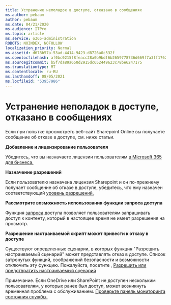 ```yaml
---
title: Устранение неполадок в доступе, отказано в сообщениях
ms.author: pebaum
author: pebaum
ms.date: 04/21/2020
ms.audience: ITPro
ms.topic: article
ms.service: o365-administration
ROBOTS: NOINDEX, NOFOLLOW
localization_priority: Normal
ms.assetid: d678b57a-53ad-4414-9423-d8726a0c532f
ms.openlocfilehash: af0bc0215f8feacc28a0b9bdf6b2659778736d669f7a3ff17628401e23d5fb6f
ms.sourcegitcommit: b5f7da89a650d2915dc652449623c78be6247175
ms.translationtype: MT
ms.contentlocale: ru-RU
ms.lasthandoff: 08/05/2021
ms.locfileid: "53957986"
---
```

# <a name="troubleshoot-access-denied-messages"></a>Устранение неполадок в доступе, отказано в сообщениях

Если при попытке просмотреть веб-сайт Sharepoint Online вы получаете сообщение об отказе в доступе, см. ниже статьи.

**Добавление и лицензирование пользователя**

Убедитесь, что вы назначаете лицензии пользователям [в Microsoft 365 для бизнеса.](https://docs.microsoft.com/microsoft-365/admin/add-users/add-users)

**Назначение разрешений**

Если пользователю назначена лицензия Sharepoint и он по-прежнему получает сообщение об отказе в доступе, убедитесь, что ему назначен соответствующий [уровень разрешений.](https://docs.microsoft.com/sharepoint/understanding-permission-levels)

**Рассмотрите возможность использования функции запроса доступа**

Функция [запроса](https://support.office.com/article/Set-up-and-manage-access-requests-94B26E0B-2822-49D4-929A-8455698654B3) доступа позволяет пользователям запрашивать доступ к контенту, который в настоящее время не имеет разрешения на просмотр. 

**Разрешение настраиваемой скрипт может привести к отказу в доступе**

Существуют определенные сценарии, в которых функция "Разрешить настраиваемый сценарий" может представлять отказ в доступе. Список затронутых функций, соображений безопасности и возможности отключить эту функцию. Пожалуйста, посетите , [Разрешить или предотвратить настраиваемый сценарий](https://docs.microsoft.com/sharepoint/allow-or-prevent-custom-script)

Примечание. Если OneDrive или SharePoint не доступен нескольким пользователям, у которых ранее был доступ, может возникнуть временная проблема с обслуживанием. [Проверьте панель мониторинга состояния службы.](https://portal.office.com/adminportal/home#/servicehealth)


  

